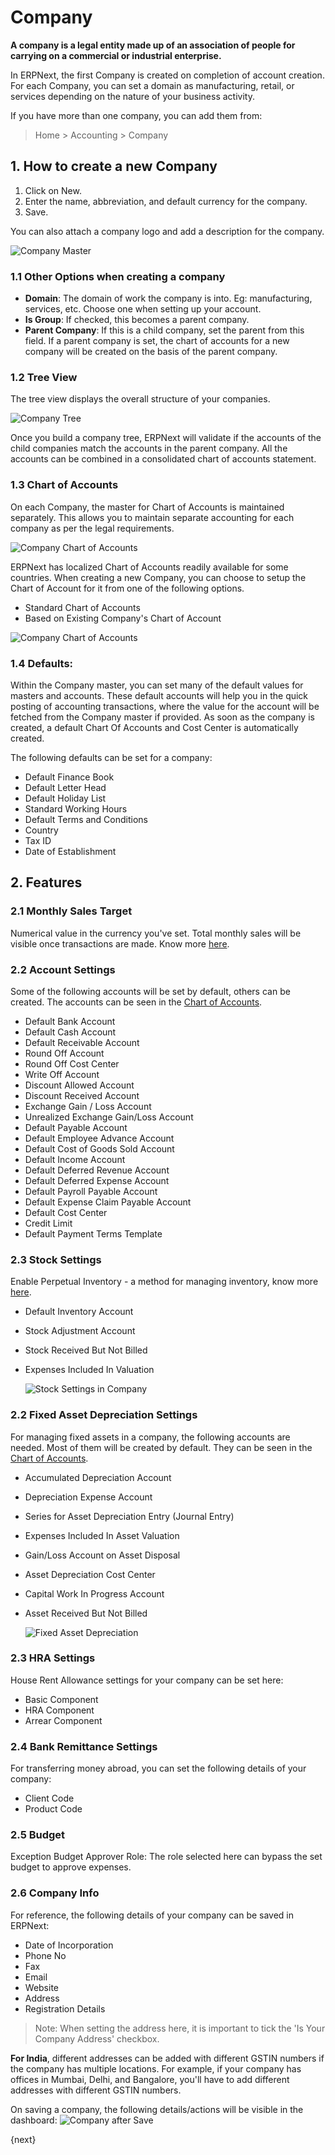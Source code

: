 <!-- add-breadcrumbs -->
# Company

**A company is a legal entity made up of an association of people for carrying on a commercial or industrial enterprise.**

In ERPNext, the first Company is created on completion of account creation. For each Company, you can set a domain as manufacturing, retail, or services depending on the nature of your business activity.

If you have more than one company, you can add them from:

> Home > Accounting > Company

## 1. How to create a new Company
1. Click on New.
1. Enter the name, abbreviation, and default currency for the company.
1. Save.

You can also attach a company logo and add a description for the company.

![Company Master](/docs/assets/img/setup/company-master.png)

### 1.1 Other Options when creating a company

* **Domain**: The domain of work the company is into. Eg: manufacturing, services, etc. Choose one when setting up your account.
* **Is Group**: If checked, this becomes a parent company.
* **Parent Company**: If this is a child company, set the parent from this field. If a parent company is set, the chart of accounts for a new company will be created on the basis of the parent company.

### 1.2  Tree View
The tree view displays the overall structure of your companies.

<img class="screenshot" alt="Company Tree" src="{{docs_base_url}}/assets/img/accounts/company-tree.png">

Once you build a company tree, ERPNext will validate if the accounts of the child companies match the accounts in the parent company. All the accounts can be combined in a consolidated chart of accounts statement.

### 1.3 Chart of Accounts
On each Company, the master for Chart of Accounts is maintained separately. This allows you to maintain separate accounting for each company as per the legal requirements.

<img class="screenshot" alt="Company Chart of Accounts" src="{{docs_base_url}}/assets/img/accounts/company-coa.png">

ERPNext has localized Chart of Accounts readily available for some countries. When creating a new Company, you can choose to setup the Chart of Account for it from one of the following options.

* Standard Chart of Accounts
* Based on Existing Company's Chart of Account

<img class="screenshot" alt="Company Chart of Accounts" src="{{docs_base_url}}/assets/img/accounts/company-coa-2.png">

### 1.4 Defaults:
Within the Company master, you can set many of the default values for masters and accounts. These default accounts will help you in the quick posting of accounting transactions, where the value for the account will be fetched from the Company master if provided. As soon as the company is created, a default Chart Of Accounts and Cost Center is automatically created.

The following defaults can be set for a company:

* Default Finance Book
* Default Letter Head
* Default Holiday List
* Standard Working Hours
* Default Terms and Conditions
* Country
* Tax ID
* Date of Establishment

## 2. Features
### 2.1 Monthly Sales Target
Numerical value in the currency you've set. Total monthly sales will be visible once transactions are made. Know more [here](/docs/user/manual/en/setting-up/setting-company-sales-goal).

### 2.2 Account Settings
Some of the following accounts will be set by default, others can be created. The accounts can be seen in the [Chart of Accounts](/docs/user/manual/en/accounts/chart-of-accounts).

* Default Bank Account
* Default Cash Account
* Default Receivable Account
* Round Off Account
* Round Off Cost Center
* Write Off Account
* Discount Allowed Account
* Discount Received Account
* Exchange Gain / Loss Account
* Unrealized Exchange Gain/Loss Account
* Default Payable Account
* Default Employee Advance Account
* Default Cost of Goods Sold Account
* Default Income Account
* Default Deferred Revenue Account
* Default Deferred Expense Account
* Default Payroll Payable Account
* Default Expense Claim Payable Account
* Default Cost Center
* Credit Limit
* Default Payment Terms Template

### 2.3 Stock Settings
Enable Perpetual Inventory - a method for managing inventory, know more [here](/docs/user/manual/en/stock/perpetual-inventory).

* Default Inventory Account
* Stock Adjustment Account
* Stock Received But Not Billed
* Expenses Included In Valuation

    ![Stock Settings in Company](/docs/assets/img/setup/company-stock-settings.png)

### 2.2 Fixed Asset Depreciation Settings
For managing fixed assets in a company, the following accounts are needed. Most of them will be created by default. They can be seen in the [Chart of Accounts](/docs/user/manual/en/accounts/chart-of-accounts).

* Accumulated Depreciation Account
* Depreciation Expense Account
* Series for Asset Depreciation Entry (Journal Entry)
* Expenses Included In Asset Valuation
* Gain/Loss Account on Asset Disposal
* Asset Depreciation Cost Center
* Capital Work In Progress Account
* Asset Received But Not Billed

    ![Fixed Asset Depreciation](/docs/assets/img/setup/company-asset-depreciation.png)

### 2.3 HRA Settings
House Rent Allowance settings for your company can be set here:

* Basic Component
* HRA Component
* Arrear Component

### 2.4 Bank Remittance Settings
For transferring money abroad, you can set the following details of your company:

* Client Code
* Product Code

### 2.5 Budget
Exception Budget Approver Role: The role selected here can bypass the set budget to approve expenses.

### 2.6 Company Info
For reference, the following details of your company can be saved in ERPNext:

* Date of Incorporation
* Phone No
* Fax
* Email
* Website
* Address
* Registration Details

> Note: When setting the address here, it is important to tick the 'Is Your Company Address' checkbox.

**For India**, different addresses can be added with different GSTIN numbers if the company has multiple locations. For example, if your company has offices in Mumbai, Delhi, and Bangalore, you'll have to add different addresses with different GSTIN numbers.

On saving a company, the following details/actions will be visible in the dashboard:
![Company after Save](/docs/assets/img/setup/company-after-save.png)

{next}
